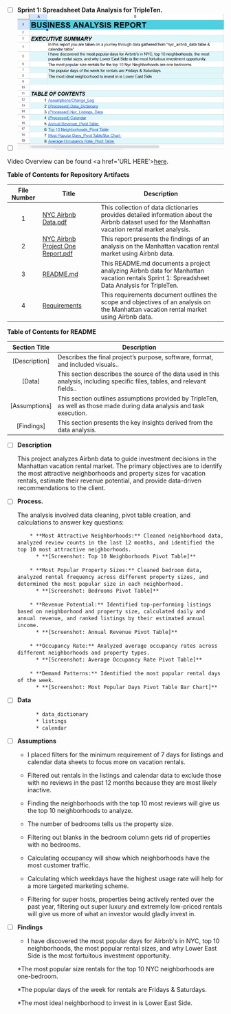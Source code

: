 - [ ] **Sprint 1: Spreadsheet Data Analysis for TripleTen.**
- [ ] ![image alt](https://github.com/Kin175/Data-Projects-TripleTen/blob/f9bc5d56b63d5b612aa65486092122a9c7098e2b/.images/Project%20one%20business%20report%20screenshot.png)

Video Overview can be found <a href='URL HERE’><u>here</u>.</a>

**Table of Contents for Repository Artifacts**

| File Number | Title | Description |
| :-----------: | ----------- |----------- |
| 1 | [NYC Airbnb Data.pdf](https://github.com/Kin175/Data-Projects-TripleTen/blob/main/Air-BNB/NYC%20Airbnb%20Data.pdf) | This collection of data dictionaries provides detailed information about the Airbnb dataset used for the Manhattan vacation rental market analysis. |
| 2 | [NYC Airbnb Project One Report.pdf](https://github.com/Kin175/Data-Projects-TripleTen/blob/main/Air-BNB/NYC%20Airbnb%20Project%20One%20Report.pdf) | This report presents the findings of an analysis on the Manhattan vacation rental market using Airbnb data. |
| 3 | [README.md](https://github.com/Kin175/Data-Projects-TripleTen/blob/main/Air-BNB/README.md) | This README.md documents a project analyzing Airbnb data for Manhattan vacation rentals Sprint 1: Spreadsheet Data Analysis for TripleTen. |
| 4 | [Requirements](https://github.com/Kin175/Data-Projects-TripleTen/blob/main/Air-BNB/Requirements.txt) | This requirements document outlines the scope and objectives of an analysis on the Manhattan vacation rental market using Airbnb data. |


**Table of Contents for README**

| Section Title | Description |
| :-----------: | ----------- |
| [Description] | Describes the final project’s purpose, software, format, and included visuals.. |
| [Data] |  This section describes the source of the data used in this analysis, including specific files, tables, and relevant fields.. |
| [Assumptions] | This section outlines assumptions provided by TripleTen, as well as those made during data analysis and task execution. |
| [Findings] | This section presents the key insights derived from the data analysis. |


- [ ] **Description**
    
    This project analyzes Airbnb data to guide investment decisions in the Manhattan vacation rental market. The primary objectives are to identify the most attractive neighborhoods and property sizes for vacation rentals, estimate their revenue potential, and provide data-driven recommendations to the client.

- [ ] **Process.**

    The analysis involved data cleaning, pivot table creation, and calculations to answer key questions:

          * **Most Attractive Neighborhoods:** Cleaned neighborhood data, analyzed review counts in the last 12 months, and identified the top 10 most attractive neighborhoods. 
            * **[Screenshot: Top 10 Neighborhoods Pivot Table]**

          * **Most Popular Property Sizes:** Cleaned bedroom data, analyzed rental frequency across different property sizes, and determined the most popular size in each neighborhood. 
            * **[Screenshot: Bedrooms Pivot Table]**

          * **Revenue Potential:** Identified top-performing listings based on neighborhood and property size, calculated daily and annual revenue, and ranked listings by their estimated annual income. 
            * **[Screenshot: Annual Revenue Pivot Table]**

          * **Occupancy Rate:** Analyzed average occupancy rates across different neighborhoods and property types.
            * **[Screenshot: Average Occupancy Rate Pivot Table]**

          * **Demand Patterns:** Identified the most popular rental days of the week.
            * **[Screenshot: Most Popular Days Pivot Table Bar Chart]**

- [ ] **Data** 
           
            * data_dictionary  
            * listings  
            * calendar
        
- [ ] **Assumptions**

    * I placed filters for the minimum requirement of 7 days for listings and calendar data sheets to focus more on vacation rentals.
    
    * Filtered out rentals in the listings and calendar data to exclude those with no reviews in the past 12 months because they are most likely inactive.
    
    * Finding the neighborhoods with the top 10 most reviews will give us the top 10 neighborhoods to analyze.
    
    * The number of bedrooms tells us the property size.
    
    * Filtering out blanks in the bedroom column gets rid of properties with no bedrooms.
    
    * Calculating occupancy will show which neighborhoods have the most customer traffic.
    
    * Calculating which weekdays have the highest usage rate will help for a more targeted marketing scheme.
    
    * Filtering for super hosts, properties being actively rented over the past year, filtering out super luxury and extremely low-priced rentals will give us more of what an investor would gladly invest in.
    
- [ ] **Findings**

    * I have discovered the most popular days for Airbnb's in NYC, top 10 neighborhoods, the most popular rental sizes, and why Lower East Side is the most fortuitous investment opportunity.
    
    *The most popular size rentals for the top 10 NYC neighborhoods are one-bedroom.
    
    *The popular days of the week for rentals are Fridays & Saturdays.
    
    *The most ideal neighborhood to invest in is Lower East Side.

